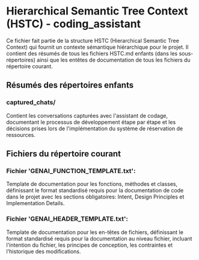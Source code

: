 # Hierarchical Semantic Tree Context (HSTC) - coding_assistant

Ce fichier fait partie de la structure HSTC (Hierarchical Semantic Tree Context) qui fournit un contexte sémantique hiérarchique pour le projet. Il contient des résumés de tous les fichiers HSTC.md enfants (dans les sous-répertoires) ainsi que les entêtes de documentation de tous les fichiers du répertoire courant.

## Résumés des répertoires enfants

### captured_chats/
Contient les conversations capturées avec l'assistant de codage, documentant le processus de développement étape par étape et les décisions prises lors de l'implémentation du système de réservation de ressources.

## Fichiers du répertoire courant

### Fichier 'GENAI_FUNCTION_TEMPLATE.txt':
Template de documentation pour les fonctions, méthodes et classes, définissant le format standardisé requis pour la documentation de code dans le projet avec les sections obligatoires: Intent, Design Principles et Implementation Details.

### Fichier 'GENAI_HEADER_TEMPLATE.txt':
Template de documentation pour les en-têtes de fichiers, définissant le format standardisé requis pour la documentation au niveau fichier, incluant l'intention du fichier, les principes de conception, les contraintes et l'historique des modifications.
